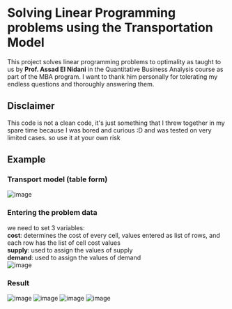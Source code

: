 # Solving Linear Programming problems using the Transportation Model
This project solves linear programming problems to optimality as taught to us by **Prof. Assad El Nidani** in the Quantitative Business Analysis course as part of the MBA program.
I want to thank him personally for tolerating my endless questions and thoroughly answering them.
## Disclaimer
This code is not a clean code, it's just something that I threw together in my spare time because I was bored and curious :D and was tested on very limited cases. so use it at your own risk

## Example

### Transport model (table form)
![image](https://user-images.githubusercontent.com/5011250/140616170-b7b45a6f-da3d-451b-bd65-e839ec0b3653.png)

### Entering the problem data
we need to set 3 variables: \
**cost**: determines the cost of every cell, values entered as list of rows, and each row has the list of cell cost values \
**supply**: used to assign the values of supply \
**demand**: used to assign the values of demand \
![image](https://user-images.githubusercontent.com/5011250/140616307-0e90fc29-5800-4508-9d67-3fe7dbe6258e.png)

### Result
![image](https://user-images.githubusercontent.com/5011250/140616325-5ffd9091-9d07-4e9d-82ad-4978ecab21b5.png)
![image](https://user-images.githubusercontent.com/5011250/140616335-48aad9ad-135a-43a0-b198-f28eee9c9027.png)
![image](https://user-images.githubusercontent.com/5011250/140616345-a9fe17ac-5702-4fb7-bb95-8f80b99e8c7d.png)
![image](https://user-images.githubusercontent.com/5011250/140616361-4b9defc2-3236-42cb-b43a-9fb819bf29c9.png)
